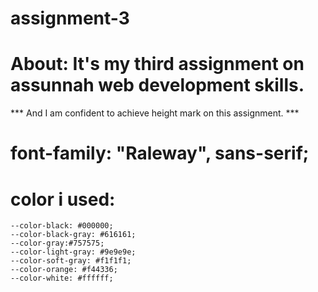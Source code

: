 # assignment-3
 
# About: It's my third assignment on assunnah web development skills.

*** And I am confident to achieve height mark on this assignment. ***


# font-family: "Raleway", sans-serif;

# color i used:
    --color-black: #000000;
    --color-black-gray: #616161;
    --color-gray:#757575;
    --color-light-gray: #9e9e9e;
    --color-soft-gray: #f1f1f1;
    --color-orange: #f44336;
    --color-white: #ffffff;